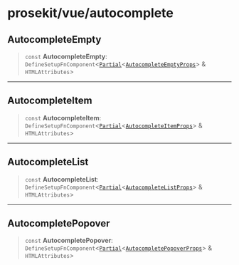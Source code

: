 # prosekit/vue/autocomplete

<a id="AutocompleteEmpty" name="AutocompleteEmpty"></a>

## AutocompleteEmpty

> `const` **AutocompleteEmpty**: `DefineSetupFnComponent`\<[`Partial`](https://www.typescriptlang.org/docs/handbook/utility-types.html#partialtype)\<[`AutocompleteEmptyProps`](../web/autocomplete.md#AutocompleteEmptyProps)\> & `HTMLAttributes`\>

***

<a id="AutocompleteItem" name="AutocompleteItem"></a>

## AutocompleteItem

> `const` **AutocompleteItem**: `DefineSetupFnComponent`\<[`Partial`](https://www.typescriptlang.org/docs/handbook/utility-types.html#partialtype)\<[`AutocompleteItemProps`](../web/autocomplete.md#AutocompleteItemProps)\> & `HTMLAttributes`\>

***

<a id="AutocompleteList" name="AutocompleteList"></a>

## AutocompleteList

> `const` **AutocompleteList**: `DefineSetupFnComponent`\<[`Partial`](https://www.typescriptlang.org/docs/handbook/utility-types.html#partialtype)\<[`AutocompleteListProps`](../web/autocomplete.md#AutocompleteListProps)\> & `HTMLAttributes`\>

***

<a id="AutocompletePopover" name="AutocompletePopover"></a>

## AutocompletePopover

> `const` **AutocompletePopover**: `DefineSetupFnComponent`\<[`Partial`](https://www.typescriptlang.org/docs/handbook/utility-types.html#partialtype)\<[`AutocompletePopoverProps`](../web/autocomplete.md#AutocompletePopoverProps)\> & `HTMLAttributes`\>
